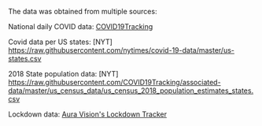 The data was obtained from multiple sources:

National daily COVID data: [COVID19Tracking](https://covidtracking.com/data/download)

Covid data per US states: [NYT] <https://raw.githubusercontent.com/nytimes/covid-19-data/master/us-states.csv>

2018 State population data: [NYT] <https://raw.githubusercontent.com/COVID19Tracking/associated-data/master/us_census_data/us_census_2018_population_estimates_states.csv>

Lockdown data: [Aura Vision's Lockdown Tracker](https://covid19-lockdown-tracker.netlify.com/lockdown_dates.csv)